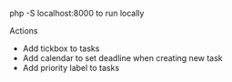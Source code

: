 php -S localhost:8000 to run locally


Actions

- Add tickbox to tasks
- Add calendar to set deadline when creating new task 
- Add priority label to tasks

